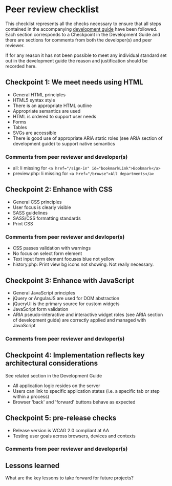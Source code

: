 # Peer review checklist

This checklist represents all the checks necessary to ensure that all steps contained in the accompanying [development guide](development-guide.md) have been followed. Each section corresponds to a Checkpoint in the Development Guide and there are sections for comments from both the developer(s) and peer reviewer.

If for any reason it has not been possible to meet any individual standard set out in the development guide the reason and justification should be recorded here.

## Checkpoint 1: We meet needs using HTML

* General HTML principles
* HTML5 syntax style
* There is an appropriate HTML outline
* Appropriate semantics are used
* HTML is ordered to support user needs
* Forms
* Tables
* SVGs are accessible
* There is good use of appropriate ARIA static roles (see ARIA section of development guide) to support native semantics

### Comments from peer reviewer and developer(s)

* all: li missing for `<a href="/sign-in" id="bookmarkLink">Bookmark</a>`
* preview.php: li missing for `<a href="/browse">All departments</a>`

## Checkpoint 2: Enhance with CSS

* General CSS principles
* User focus is clearly visible
* SASS guidelines
* SASS/CSS formatting standards
* Print CSS

### Comments from peer reviewer and devloper(s)

* CSS passes validation with warnings
* No focus on select form element
* Text input form element focuses blue not yellow
* history.php: Print view bg icons not showing. Not really necessary. 

## Checkpoint 3: Enhance with JavaScript

* General JavaScript principles
* jQuery or AngularJS are used for DOM abstraction
* jQueryUI is the primary source for custom widgets
* JavaScript form validation
* ARIA pseudo-interactive and interactive widget roles (see ARIA section of development guide) are correctly applied and managed with JavaScript

### Comments from peer reviewer and devloper(s)



## Checkpoint 4: Implementation reflects key architectural considerations

See related section in the Development Guide

* All application logic resides on the server
* Users can link to specific application states (i.e. a specific tab or step within a process)
* Browser 'back' and 'forward' buttons behave as expected

## Checkpoint 5: pre-release checks

* Release version is WCAG 2.0 compliant at AA
* Testing user goals across browsers, devices and contexts

### Comments from peer reviewer and developer(s)

## Lessons learned

What are the key lessons to take forward for future projects?





